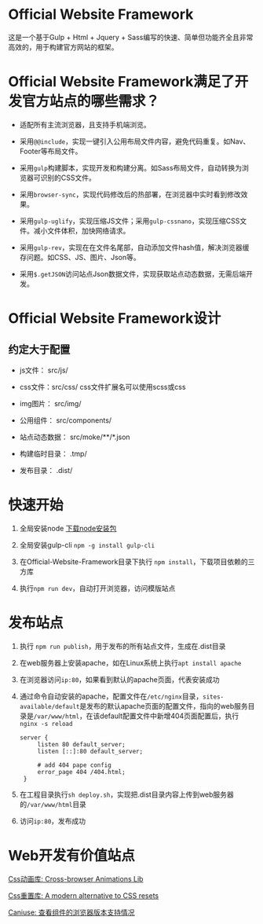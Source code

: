 # Official Website Framework
这是一个基于Gulp + Html + Jquery + Sass编写的快速、简单但功能齐全且非常高效的，用于构建官方网站的框架。  


# Official Website Framework满足了开发官方站点的哪些需求？  
* 适配所有主流浏览器，且支持手机端浏览。

* 采用`@@include`，实现一键引入公用布局文件内容，避免代码重复。如Nav、Footer等布局文件。
  
* 采用`gulp`构建脚本，实现开发和构建分离。如Sass布局文件，自动转换为浏览器可识别的CSS文件。
  
* 采用`browser-sync`，实现代码修改后的热部署，在浏览器中实时看到修改效果。

* 采用`gulp-uglify`，实现压缩JS文件；采用`gulp-cssnano`，实现压缩CSS文件。减小文件体积，加快网络请求。
  
* 采用`gulp-rev`，实现在在文件名尾部，自动添加文件hash值，解决浏览器缓存问题。如CSS、JS、图片、Json等。
  
* 采用`$.getJSON`访问站点Json数据文件，实现获取站点动态数据，无需后端开发。  


# Official Website Framework设计
## 约定大于配置
* js文件： src/js/  

* css文件：src/css/  css文件扩展名可以使用scss或css

* img图片： src/img/

* 公用组件： src/components/

* 站点动态数据： src/moke/**/*.json

* 构建临时目录： .tmp/
  
* 发布目录：    .dist/


# 快速开始
1. 全局安装node [下载node安装包](https://nodejs.org/zh-cn/download/)
   
2. 全局安装gulp-cli  `npm -g install gulp-cli`  
   
3. 在Official-Website-Framework目录下执行 `npm install`，下载项目依赖的三方库
   
4. 执行`npm run dev`，自动打开浏览器，访问模版站点


# 发布站点
1. 执行 `npm run publish`，用于发布的所有站点文件，生成在.dist目录
   
2. 在web服务器上安装apache，如在Linux系统上执行`apt install apache`
   
3. 在浏览器访问`ip:80`，如果看到默认的apache页面，代表安装成功
   
4. 通过命令自动安装的apache，配置文件在`/etc/nginx`目录，`sites-available/default`是发布的默认apache页面的配置文件，指向的web服务目录是`/var/www/html`，在该default配置文件中新增404页面配置后，执行`nginx -s reload`
     
   ```
   server {
        listen 80 default_server;
        listen [::]:80 default_server;

        # add 404 pape config
        error_page 404 /404.html;
    }
   ```  
   
5. 在工程目录执行`sh deploy.sh`，实现把.dist目录内容上传到web服务器的`/var/www/html`目录
   
6. 访问`ip:80`，发布成功


# Web开发有价值站点
[Css动画库: Cross-browser Animations Lib](https://animate.style/)  

[Css重置库: A modern alternative to CSS resets](https://github.com/necolas/normalize.css)  

[Caniuse: 查看组件的浏览器版本支持情况](https://caniuse.com/)


